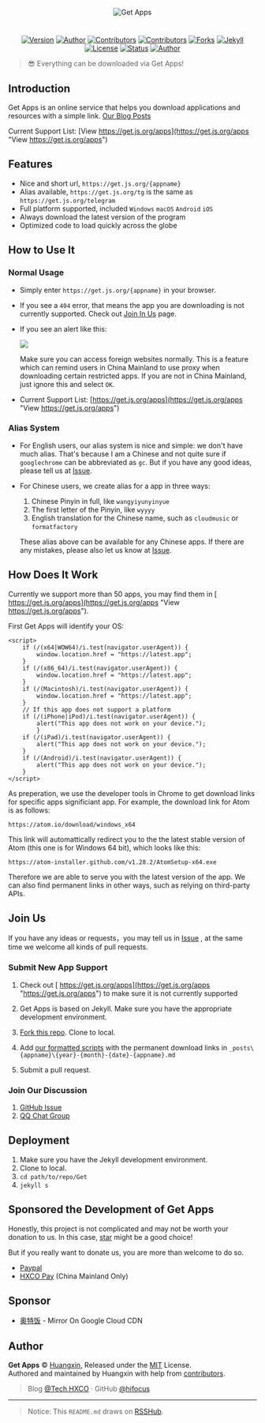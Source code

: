 <p align="center">
<img src="https://i.imgur.com/BKs1h6f.png" alt="Get Apps">
</p>

<h1 align="center"></h1>

<p align="center">
<a href="https://github.com/hifocus/get/releases"><img alt="Version" src="https://img.shields.io/github/release/hifocus/get/all.svg?style=flat-square"/></a>
<a href="https://tech.hxco.de" target="_blank"><img alt="Author" src="https://img.shields.io/badge/author-Huangxin-red.svg?style=flat-square"/></a>
<a href="https://github.com/hifocus/get/graphs/contributors"><img alt="Contributors" src="https://img.shields.io/github/contributors/hifocus/get.svg?style=flat-square"/></a>
<a href="https://github.com/hifocus/get/stargazers"><img alt="Contributors" src="https://img.shields.io/github/stars/hifocus/get.svg?style=flat-square"/></a>
<a href="https://github.com/hifocus/get/fork"><img alt="Forks" src="https://img.shields.io/github/forks/hifocus/get.svg?style=flat-square"/></a>
<a href="https://jekyllrb.com/"><img alt="Jekyll" src="https://img.shields.io/badge/powered_by-Jekyll-green.svg?style=flat-square"/></a>
<a href="https://github.com/hifocus/get/blob/master/LICENSE"><img alt="License" src="https://img.shields.io/github/license/hifocus/get.svg?style=flat-square"/></a>
<a href="https://get.js.org"><img alt="Status" src="https://img.shields.io/website-up-down-green-red/https/get.js.org.svg?style=flat-square&label=Service%20Status"/></a>
<a href="https://github.com/hifocus/get/blob/master/README-CN.md"><img alt="Author" src="https://img.shields.io/badge/中文文档-这里-red.svg?style=flat-square"/></a>
</p>

> 😎 Everything can be downloaded via Get Apps!

## Introduction

Get Apps is an online service that helps you download applications and resources with a simple link. [Our Blog Posts](https://tech.hxco.de/announcement/to-meet-you-in-one-year.html)

Current Support List: [View https://get.js.org/apps](https://get.js.org/apps "View https://get.js.org/apps")

## Features

- Nice and short url, `https://get.js.org/{appname}`
- Alias available, `https://get.js.org/tg` is the same as `https://get.js.org/telegram`
- Full platform supported, included `Windows` `macOS` `Android` `iOS`
- Always download the latest version of the program
- Optimized code to load quickly across the globe

## How to Use It

### Normal Usage

- Simply enter `https://get.js.org/{appname}` in your browser.

- If you see a `404` error, that means the app you are downloading is not currently supported. Check out [Join In Us](https://github.com/hifocus/get#join-us) page.

- If you see an alert like this:

  ![](https://vip2.loli.io/2022/10/11/naOIQUwPB7qHG16.png)

  Make sure you can access foreign websites normally. This is a feature which can remind users in China Mainland to use proxy when downloading certain restricted apps. If you are not in China Mainland, just ignore this and select `OK`.

- Current Support List: [https://get.js.org/apps](https://get.js.org/apps "View https://get.js.org/apps")

### Alias System

- For English users, our alias system is nice and simple: we don't have much alias. That's because I am a Chinese and not quite sure if `googlechrome` can be abbreviated as `gc`. But if you have any good ideas, please tell us at [Issue](https://github.com/hifocus/get/issue).

- For Chinese users, we create alias for a app in three ways:

  1. Chinese Pinyin in full, like `wangyiyunyinyue`
  2. The first letter of the Pinyin, like `wyyyy`
  3. English translation for the Chinese name, such as `cloudmusic` or `formatfactory`

  These alias above can be available for any Chinese apps. If there are any mistakes, please also let us know at [Issue](https://github.com/hifocus/get/issue).

## How Does It Work

Currently we support more than 50 apps, you may find them in [ https://get.js.org/apps](https://get.js.org/apps "View https://get.js.org/apps").

First Get Apps will identify your OS:

```
<script>
    if (/(x64|WOW64)/i.test(navigator.userAgent)) {
        window.location.href = "https://latest.app";
    }
    if (/(x86_64)/i.test(navigator.userAgent)) {
        window.location.href = "https://latest.app";
    }
    if (/(Macintosh)/i.test(navigator.userAgent)) {
        window.location.href = "https://latest.app";
    }
	// If this app does not support a platform
    if (/(iPhone|iPod)/i.test(navigator.userAgent)) {
        alert("This app does not work on your device.");
        }
    if (/(iPad)/i.test(navigator.userAgent)) {
        alert("This app does not work on your device.");
    }
    if (/(Android)/i.test(navigator.userAgent)) {
        alert("This app does not work on your device.");
    }
</script>
```

As preperation,  we use the developer tools in Chrome to get download links for specific apps significiant app. For example, the download link for Atom is as follows:

`https://atom.io/download/windows_x64`

This link will automattically redirect you to the the latest stable version of Atom (this one is for Windows 64 bit), which looks like this: 

`https://atom-installer.github.com/v1.28.2/AtomSetup-x64.exe`

Therefore we are able to serve you with the latest version of the app. We can also find permanent links in other ways, such as relying on third-party APIs.

## Join Us

If you have any ideas or requests，you may tell us in [Issue](https://github.com/hifocus/get/issues) , at the same time we welcome all kinds of pull requests.


### Submit New App Support

1.  Check out [ https://get.js.org/apps](https://get.js.org/apps "https://get.js.org/apps") to make sure it is not currently supported

1. Get Apps is based on Jekyll. Make sure you have the appropriate development environment.

1. [Fork this repo](https://github.com/hifocus/get/fork "Fork this repo"). Clone to local. 

1.  Add [our formatted scripts](https://github.com/hifocus/get#how-does-it-work "our formatted scripts") with the permanent download links in `_posts\{appname}\{year}-{month}-{date}-{appname}.md`

1. Submit a pull request.


### Join Our Discussion

1.  [GitHub Issue](https://github.com/hifocus/get/issues)
1.  [QQ Chat Group](https://tech.hxco.de/announcement/join-chat-group.html)

## Deployment

1. Make sure you have the Jekyll development environment.
2. Clone to local.
3. `cd path/to/repo/Get`
4. `jekyll s`

## Sponsored the Development of Get Apps

Honestly, this project is not complicated and may not be worth your donation to us. In this case, [star](https://github.com/hifocus/get/stargazers "star") might be a good choice!

But if you really want to donate us, you are more than welcome to do so.

- [Paypal](https://paypal.me/hxco)
- [HXCO Pay](https://c1.hx.taifua.com/hx/) (China Mainland Only)


## Sponsor

- [奥特饭](https://fanfan.im) - Mirror On Google Cloud CDN

## Author

**Get Apps** © [Huangxin](https://github.com/hifocus), Released under the [MIT](https://github.com/hifocus/get/blob/master/LICENSE) License.<br>
Authored and maintained by Huangxin with help from [contributors](https://github.com/hifocus/get/contributors).

> Blog [@Tech HXCO](https://tech.hxco.de) · GitHub [@hifocus](https://github.com/hifocus)

<hr>

> Notice: This `README.md` draws on [RSSHub](https://github.com/DIYgod/RSSHub).